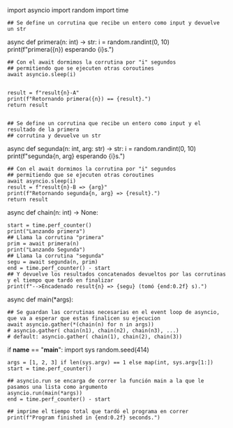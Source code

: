 import asyncio
import random
import time

    ## Se define un corrutina que recibe un entero como input y devuelve un str
async def primera(n: int) -> str:
    i = random.randint(0, 10)
    print(f"primera({n}) esperando {i}s.")

    ## Con el await dormimos la corrutina por "i" segundos
    ## permitiendo que se ejecuten otras coroutines
    await asyncio.sleep(i)

   
    result = f"result{n}-A"
    print(f"Retornando primera({n}) == {result}.")
    return result


    ## Se define un corrutina que recibe un entero como input y el resultado de la primera
    ## corrutina y devuelve un str
async def segunda(n: int, arg: str) -> str:
    i = random.randint(0, 10)
    print(f"segunda{n, arg} esperando {i}s.")

    ## Con el await dormimos la corrutina por "i" segundos
    ## permitiendo que se ejecuten otras coroutines
    await asyncio.sleep(i)
    result = f"result{n}-B => {arg}"
    print(f"Retornando segunda{n, arg} => {result}.")
    return result

async def chain(n: int) -> None:

    
    start = time.perf_counter()
    print("Lanzando primera")
    ## Llama la corrutina "primera"
    prim = await primera(n)
    print("Lanzando Segunda")
    ## Llama la corrutina "segunda"
    segu = await segunda(n, prim)
    end = time.perf_counter() - start
    ## Y devuelve los resultados concatenados devueltos por las corrutinas y el tiempo que tardó en finalizar
    print(f"-->Encadenado result{n} => {segu} (tomó {end:0.2f} s).")

async def main(*args):

    ## Se guardan las corrutinas necesarias en el event loop de asyncio, que va a esperar que estas finalicen su ejecucion
    await asyncio.gather(*(chain(n) for n in args))
    # asyncio.gather( chain(n1), chain(n2), chain(n3), ...)
    # default: asyncio.gather( chain(1), chain(2), chain(3))

if __name__ == "__main__":
    import sys
    random.seed(414)

    args = [1, 2, 3] if len(sys.argv) == 1 else map(int, sys.argv[1:])
    start = time.perf_counter()
    
    ## asyncio.run se encarga de correr la función main a la que le pasamos una lista como argumento 
    asyncio.run(main(*args))
    end = time.perf_counter() - start

    ## imprime el tiempo total que tardó el programa en correr
    print(f"Program finished in {end:0.2f} seconds.")
